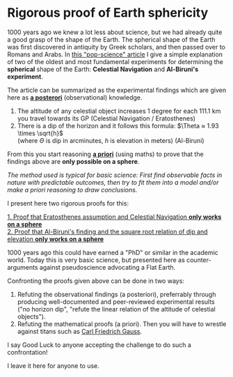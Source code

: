 # Rigorous proof of Earth sphericity

1000 years ago we knew a lot less about science, but we had already quite a good grasp of the shape of the Earth. 
The spherical shape of the Earth was first discovered in antiquity by Greek scholars, and then passed over to Romans and Arabs. 
In [this "pop-science" article](https://earthform.linnman.net/the-earth-is-a-sphere-and-it-can-easily-be-proved) I give a simple explanation of two of the oldest and most fundamental experiments for determining the **spherical** shape of the Earth:
**Celestial Navigation** and **Al-Biruni's experiment**.

The article can be summarized as the experimental findings which are given here as [**a posterori**](https://en.wikipedia.org/wiki/A_priori_and_a_posteriori#A_posteriori) (observational) knowledge.

1. The altitude of any celestial object increases 1 degree for each 111.1 km you travel towards its GP (Celestial Navigation / Eratosthenes)
1. There is a dip of the horizon and it follows this formula: $\Theta ≈ 1.93 \times \sqrt{h}$ <br>
   (where $\Theta$ is dip in arcminutes, $h$ is elevation in meters) (Al-Biruni)

From this you start reasoning [**a priori**](https://en.wikipedia.org/wiki/A_priori_and_a_posteriori#A_priori) (using maths) to prove that the findings above are **only possible on a sphere**.

*The method used is typical for basic science: First find observable facts in nature with predictable outcomes, then try to*
*fit them into a model and/or make a priori reasoning to draw conclusions.*

I present here two rigorous proofs for this:

[1. Proof that Eratosthenes assumption and Celestial Navigation **only works on a sphere**](sphere-proof.1.md) <br>
[2. Proof that Al-Biruni's finding and the square root relation of dip and elevation **only works on a sphere**](sphere-proof.2.md)

1000 years ago this could have earned a "PhD" or similar in the academic world. Today this is very basic science, 
but presented here as counter-arguments against pseudoscience advocating a Flat Earth.

Confronting the proofs given above can be done in two ways:

1. Refuting the observational findings (a posteriori), preferrably through producing well-documented and peer-reviewed experimental results ("no horizon dip", "refute the linear relation of the altitude of celestial objects").
2. Refuting the mathematical proofs (a priori). Then you will have to wrestle against titans such as [Carl Friedrich Gauss](https://en.wikipedia.org/wiki/Carl_Friedrich_Gauss).

I say Good Luck to anyone accepting the challenge to do such a confrontation!

I leave it here for anyone to use. 